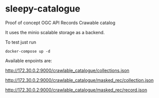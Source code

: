 # sleepy-catalogue

Proof of concept OGC API Records Crawable catalog

It uses the minio scalable storage as a backend.

To test just run

`docker-compose up -d`

Available enpoints are:

http://172.30.0.2:9000/crawlable_catalogue/collections.json

http://172.30.0.2:9000/crawlable_catalogue/masked_rec/collection.json

http://172.30.0.2:9000/crawlable_catalogue/masked_rec/record.json






